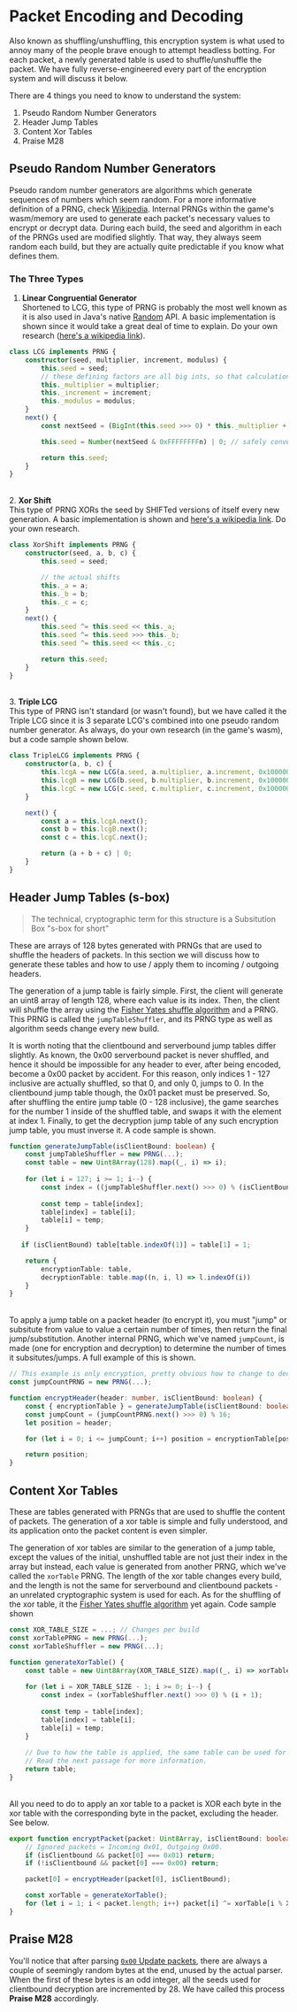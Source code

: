 # Packet Encoding and Decoding

Also known as shuffling/unshuffling, this encryption system is what used to annoy many of the people brave enough to attempt headless botting. For each packet, a newly generated table is used to shuffle/unshuffle the packet. We have fully reverse-engineered every part of the encryption system and will discuss it below.

There are 4 things you need to know to understand the system:
1. Pseudo Random Number Generators
2. Header Jump Tables
3. Content Xor Tables
4. Praise M28

## Pseudo Random Number Generators

Pseudo random number generators are algorithms which generate sequences of numbers which seem random. For a more informative definition of a PRNG, check [Wikipedia](https://en.wikipedia.org/wiki/Pseudorandom_number_generator). Internal PRNGs within the game's wasm/memory are used to generate each packet's necessary values to encrypt or decrypt data. During each build, the seed and algorithm in each of the PRNGs used are modified slightly. That way, they always seem random each build, but they are actually quite predictable if you know what defines them.

### The Three Types
1. **Linear Congruential Generator**\
   Shortened to LCG, this type of PRNG is probably the most well known as it is also used in Java's native [Random](https://docs.oracle.com/javase/8/docs/api/java/util/Random.html) API. A basic implementation is shown since it would take a great deal of time to explain. Do your own research ([here's a wikipedia link](https://en.wikipedia.org/wiki/Linear_congruential_generator)).
```ts
class LCG implements PRNG {
    constructor(seed, multiplier, increment, modulus) {
        this.seed = seed;
        // these defining factors are all big ints, so that calculation is precise (the seed is an integer though)
        this._multiplier = multiplier;
        this._increment = increment;
        this._modulus = modulus;
    }
    next() {
        const nextSeed = (BigInt(this.seed >>> 0) * this._multiplier + this._increment) % this._modulus;

        this.seed = Number(nextSeed & 0xFFFFFFFFn) | 0; // safely convert to a 32 bit integer

        return this.seed;
    }
}
```
\
2. **Xor Shift**\
   This type of PRNG XORs the seed by SHIFTed versions of itself every new generation. A basic implementation is shown and [here's a wikipedia link](https://en.wikipedia.org/wiki/Xorshift). Do your own research.
```ts
class XorShift implements PRNG {
    constructor(seed, a, b, c) {
        this.seed = seed;

        // the actual shifts
        this._a = a;
        this._b = b;
        this._c = c;
    }
    next() {
        this.seed ^= this.seed << this._a;
        this.seed ^= this.seed >>> this._b;
        this.seed ^= this.seed << this._c;

        return this.seed;
    }
}
```
\
3. **Triple LCG**\
   This type of PRNG isn't standard (or wasn't found), but we have called it the Triple LCG since it is 3 separate LCG's combined into one pseudo random number generator. As always, do your own research (in the game's wasm), but a code sample shown below.
```ts
class TripleLCG implements PRNG {
    constructor(a, b, c) {
        this.lcgA = new LCG(a.seed, a.multiplier, a.increment, 0x100000000n);
        this.lcgB = new LCG(b.seed, b.multiplier, b.increment, 0x100000000n);
        this.lcgC = new LCG(c.seed, c.multiplier, c.increment, 0x100000000n);
    }

    next() {
        const a = this.lcgA.next();
        const b = this.lcgB.next();
        const c = this.lcgC.next();

        return (a + b + c) | 0;
    }
}
```  

## Header Jump Tables (s-box)
> The technical, cryptographic term for this structure is a Subsitution Box "s-box for short"  

These are arrays of 128 bytes generated with PRNGs that are used to shuffle the headers of packets. In this section we will discuss how to generate these tables and how to use / apply them to incoming / outgoing headers.

The generation of a jump table is fairly simple. First, the client will generate an uint8 array of length 128, where each value is its index. Then, the client will shuffle the array using the [Fisher Yates shuffle algorithm](https://en.wikipedia.org/wiki/Fisher%E2%80%93Yates_shuffle) and a PRNG. This PRNG is called the `jumpTableShuffler`, and its PRNG type as well as algorithm seeds change every new build.

It is worth noting that the clientbound and serverbound jump tables differ slightly. As known, the 0x00 serverbound packet is never shuffled, and hence it should be impossible for any header to ever, after being encoded, become a 0x00 packet by accident. For this reason, only indices 1 - 127 inclusive are actually shuffled, so that 0, and only 0, jumps to 0. In the clientbound jump table though, the 0x01 packet must be preserved. So, after shuffling the entire jump table (0 - 128 inclusive), the game searches for the number 1 inside of the shuffled table, and swaps it with the element at index 1. Finally, to get the decryption jump table of any such encryption jump table, you must inverse it. A code sample is shown.
```ts
function generateJumpTable(isClientBound: boolean) {
    const jumpTableShuffler = new PRNG(...);
    const table = new Uint8Array(128).map((_, i) => i);
    
    for (let i = 127; i >= 1; i--) {
        const index = ((jumpTableShuffler.next() >>> 0) % (isClientBound ? i + 1 : i)) + (isClientBound ? 0 : 1);
        
        const temp = table[index];
        table[index] = table[i];
        table[i] = temp;
    }
    
   if (isClientBound) table[table.indexOf(1)] = table[1] = 1;

    return {
        encryptionTable: table,
        decryptionTable: table.map((n, i, l) => l.indexOf(i))
    }
}
```
\
To apply a jump table on a packet header (to encrypt it), you must "jump" or subsitute from value to value a certain number of times, then return the final jump/substitution. Another internal PRNG, which we've named `jumpCount`, is made (one for encryption and decryption) to determine the number of times it subsitutes/jumps. A full example of this is shown.
```ts
// This example is only encryption, pretty obvious how to change to decryption though.
const jumpCountPRNG = new PRNG(...);

function encryptHeader(header: number, isClientBound: boolean) {
    const { encryptionTable } = generateJumpTable(isClientBound: boolean);
    const jumpCount = (jumpCountPRNG.next() >>> 0) % 16;
    let position = header;

    for (let i = 0; i <= jumpCount; i++) position = encryptionTable[position];

    return position;
}
```

## Content Xor Tables

These are tables generated with PRNGs that are used to shuffle the content of packets. The generation of a xor table is simple and fully understood, and its application onto the packet content is even simpler. 

The generation of xor tables are similar to the generation of a jump table, except the values of the initial, unshuffled table are not just their index in the array but instead, each value is generated from another PRNG, which we've called the `xorTable` PRNG. The length of the xor table changes every build, and the length is not the same for serverbound and clientbound packets - an unrelated cryptographic system is used for each. As for the shuffling of the xor table, it the [Fisher Yates shuffle algorithm](https://en.wikipedia.org/wiki/Fisher%E2%80%93Yates_shuffle) yet again. Code sample shown
```js
const XOR_TABLE_SIZE = ...; // Changes per build
const xorTablePRNG = new PRNG(...);
const xorTableShuffler = new PRNG(...);

function generateXorTable() {
    const table = new Uint8Array(XOR_TABLE_SIZE).map((_, i) => xorTablePRNG.next());
    
    for (let i = XOR_TABLE_SIZE - 1; i >= 0; i--) {
        const index = (xorTableShuffler.next() >>> 0) % (i + 1);
        
        const temp = table[index];
        table[index] = table[i];
        table[i] = temp;
    }
    
    // Due to how the table is applied, the same table can be used for both decryption and encryption.
    // Read the next passage for more information.
    return table;
}
```
\
All you need to do to apply an xor table to a packet is XOR each byte in the xor table with the corresponding byte in the packet, excluding the header. See below.

```ts
export function encryptPacket(packet: Uint8Array, isClientBound: boolean): void {
    // Ignored packets = Incoming 0x01, Outgoing 0x00.
    if (isClientbound && packet[0] === 0x01) return;
    if (!isClientbound && packet[0] === 0x00) return;

    packet[0] = encryptHeader(packet[0], isClientBound);

    const xorTable = generateXorTable();
    for (let i = 1; i < packet.length; i++) packet[i] ^= xorTable[i % XOR_TABLE_SIZE];
}
```

## Praise M28

You'll notice that after parsing [`0x00` Update packets](./update.md), there are always a couple of seemingly random bytes at the end, unused by the actual parser. When the first of these bytes is an odd integer, all the seeds used for clientbound decryption are incremented by 28. We have called this process **Praise M28** accordingly.
